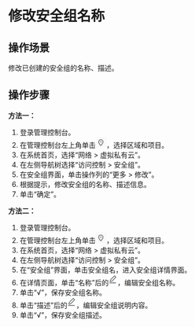 # 修改安全组名称<a name="vpc_SecurityGroup_0010"></a>

## 操作场景<a name="s3e580453202e40bf842d4254f7841130"></a>

修改已创建的安全组的名称、描述。

## 操作步骤<a name="section1228895111018"></a>

**方法一：**

1.  登录管理控制台。
2.  在管理控制台左上角单击![](figures/icon-region.png)，选择区域和项目。
3.  在系统首页，选择“网络 \> 虚拟私有云”。
4.  在左侧导航树选择“访问控制 \> 安全组”。
5.  在安全组界面，单击操作列的“更多 \> 修改”。
6.  根据提示，修改安全组的名称、描述信息。
7.  单击“确定”。

**方法二：**

1.  登录管理控制台。
2.  在管理控制台左上角单击![](figures/icon-region.png)，选择区域和项目。
3.  在系统首页，选择“网络 \> 虚拟私有云”。
4.  在左侧导航树选择“访问控制 \> 安全组”。
5.  在“安全组”界面，单击安全组名，进入安全组详情界面。
6.  在详情页面，单击“名称”后的![](figures/icon-edit2.png)，编辑安全组名称。
7.  单击“√”，保存安全组名称。
8.  单击“描述”后的![](figures/icon-edit2.png)，编辑安全组说明内容。
9.  单击“√”，保存安全组描述。

